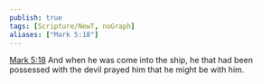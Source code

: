 ```yaml
---
publish: true
tags: [Scripture/NewT, noGraph]
aliases: ["Mark 5:18"]
---
```

[Mark 5:18](https://churchofjesuschrist.org/study/scriptures/nt/mark/5?lang=eng&id=p18#p18) And when he was come into the ship, he that had been possessed with the devil prayed him that he might be with him.
